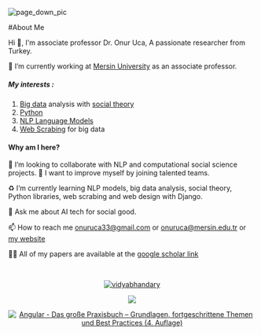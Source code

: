 
![page_down_pic](https://www.inspiritscholars.com/wp-content/uploads/2022/01/ai-for-social-good-projects.png)



#About Me



Hi 👋, I'm associate professor Dr. Onur Uca, A passionate researcher from Turkey.



🔭 I’m currently working at [Mersin University](http://apbs.mersin.edu.tr/onuruca) as an associate professor.



##### My interests :
1. [Big data](https://en.wikipedia.org/wiki/Big_data) analysis with [social theory](https://socialtheoryapplied.com/about-this-site/what-is-social-theory/)
2. [Python](https://www.python.org/)
3. [NLP Language Models](https://insights.daffodilsw.com/blog/top-5-nlp-language-models)
4. [Web Scrabing](https://en.wikipedia.org/wiki/Web_scraping) for big data


#### Why am I here?


🧠  I’m looking to collaborate with NLP and computational social science projects.
:monorail: I want to improve myself by joining talented teams.

:recycle: I’m currently learning NLP models, big data analysis, social theory, Python libraries, web scrabing and web design with Django.

💬 Ask me about AI tech for social good. 

📫 How to reach me onuruca33@gmail.com or onuruca@mersin.edu.tr or [my website](https://sites.google.com/mersin.edu.tr/socialics-aiforsocialgood/about-me)


👨‍💻 All of my papers are available at the [google scholar link](https://scholar.google.com/citations?user=RnVvi7IAAAAJ&hl=tr&oi=ao)





<p></br></p>
<p align="center">
  <a href="https://www.linkedin.com/in/ucaonur/" target="blank"><img src="https://img.shields.io/badge/LinkedIn-0077B5?style=for-the-badge&logo=linkedin&logoColor=white" alt="vidyabhandary"/></a> 





<p align="center">  
  <a href="https://twitter.com/onuruca33_uca" target="blank"><img src="https://img.shields.io/badge/Twitter-1DA1F2?style=for-the-badge&logo=twitter&logoColor=white" /></a> 
 


<p align="center">
  <a href="https://angular-buch.com"><img src="https://snhs.sch.im/site/uploads/blog/35/image/Screen_Shot_2018_02_04_at_19_44_00.png.d/287a5a4722203afc3c32b05b21cb8055/750_500_ddcb18ccf0405296b89121a26ee76a21.png?m=1519909123" alt="Angular - Das große Praxisbuch – Grundlagen, fortgeschrittene Themen und Best Practices (4. Auflage)"></img></a>
</p>
